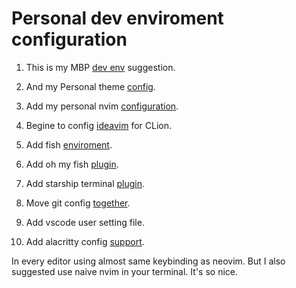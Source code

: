 # Personal dev enviroment configuration

1. This is my MBP [dev env](mbp/MacOS_Developer_Setup.md) suggestion.

2. And my Personal theme [config](mbp/My_Personal_Like.md).

3. Add my personal nvim [configuration](nvim/readme.md).

4. Begine to config [ideavim](ideavim/readme.md) for CLion.

5. Add fish [enviroment](fish/readme.md).

6. Add oh my fish [plugin](omf/readme.md).

7. Add starship terminal [plugin](starship/readme.md).

8. Move git config [together](git/readme.md).

9. Add vscode user setting file.

10. Add alacritty config [support](alacritty/readme.md).

In every editor using almost same keybinding as neovim. But I also suggested use naive nvim in your terminal. It's so nice.
